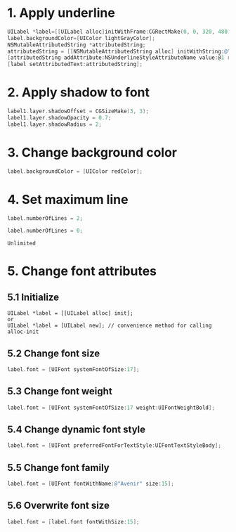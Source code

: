 # 1. Apply underline

```objective-c
UILabel *label=[[UILabel alloc]initWithFrame:CGRectMake(0, 0, 320, 480)];
label.backgroundColor=[UIColor lightGrayColor];
NSMutableAttributedString *attributedString;
attributedString = [[NSMutableAttributedString alloc] initWithString:@"Apply Underlining"];
[attributedString addAttribute:NSUnderlineStyleAttributeName value:@1 range:NSMakeRange(0, [attributedString length])];
[label setAttributedText:attributedString];
```

# 2. Apply shadow to font

```objective-c
label1.layer.shadowOffset = CGSizeMake(3, 3);
label1.layer.shadowOpacity = 0.7;
label1.layer.shadowRadius = 2;
```

# 3. Change background color

```objective-c
label.backgroundColor = [UIColor redColor];
```

# 4. Set maximum line

```objective-c
label.numberOfLines = 2;
```

```objective-c
label.numberOfLines = 0;
```

`Unlimited`

# 5. Change font attributes

## 5.1 Initialize

```objective c
UILabel *label = [[UILabel alloc] init];
or
UILabel *label = [UILabel new]; // convenience method for calling alloc-init
```

## 5.2 Change font size

```objective-c
label.font = [UIFont systemFontOfSize:17];
```

## 5.3 Change font weight

```objective-c
label.font = [UIFont systemFontOfSize:17 weight:UIFontWeightBold];
```

## 5.4 Change dynamic font style

```objective-c
label.font = [UIFont preferredFontForTextStyle:UIFontTextStyleBody];
```

## 5.5 Change font family

```objective-c
label.font = [UIFont fontWithName:@"Avenir" size:15];
```

## 5.6 Overwrite font size

```objective-c
label.font = [label.font fontWithSize:15];
```
